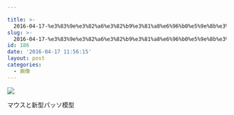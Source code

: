 ```yaml
---

title: >-
  2016-04-17-%e3%83%9e%e3%82%a6%e3%82%b9%e3%81%a8%e6%96%b0%e5%9e%8b%e3%83%91%e3%83%83%e3%82%bd%e6%a8%a1%e5%9e%8b
slug: >-
  2016-04-17-%e3%83%9e%e3%82%a6%e3%82%b9%e3%81%a8%e6%96%b0%e5%9e%8b%e3%83%91%e3%83%83%e3%82%bd%e6%a8%a1%e5%9e%8b
id: 186
date: '2016-04-17 11:56:15'
layout: post
categories:
  - 画像
---
```


![](https://peipeipe.files.wordpress.com/2016/04/tumblr_o5s15sxftp1s3w0evo1_1280.jpg)

マウスと新型パッソ模型
